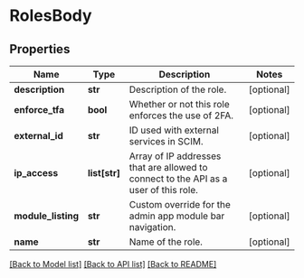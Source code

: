 # RolesBody

## Properties
Name | Type | Description | Notes
------------ | ------------- | ------------- | -------------
**description** | **str** | Description of the role. | [optional] 
**enforce_tfa** | **bool** | Whether or not this role enforces the use of 2FA. | [optional] 
**external_id** | **str** | ID used with external services in SCIM. | [optional] 
**ip_access** | **list[str]** | Array of IP addresses that are allowed to connect to the API as a user of this role. | [optional] 
**module_listing** | **str** | Custom override for the admin app module bar navigation. | [optional] 
**name** | **str** | Name of the role. | [optional] 

[[Back to Model list]](../README.md#documentation-for-models) [[Back to API list]](../README.md#documentation-for-api-endpoints) [[Back to README]](../README.md)

